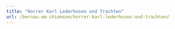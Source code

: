 ```yaml
---
title: "Horrer Karl Lederhosen und Trachten"
url: /bernau-am-chiemsee/horrer-karl-lederhosen-und-trachten/
---
```

